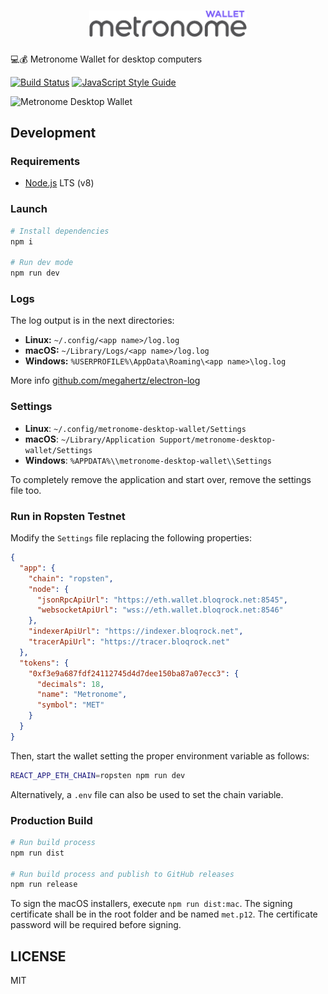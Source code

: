 <h1 align="center">
  <img src="./public/images/banner.png" alt="Metronome Wallet Desktop" width="50%">
</h1>

💻💰 Metronome Wallet for desktop computers

[![Build Status](https://travis-ci.com/autonomoussoftware/metronome-wallet-desktop.svg?branch=master)](https://travis-ci.com/autonomoussoftware/metronome-wallet-desktop)
[![JavaScript Style Guide](https://img.shields.io/badge/code_style-standard-brightgreen.svg)](https://standardjs.com)

![Metronome Desktop Wallet](https://metronome.io/images/metronome-apps-demo@2x.png)

## Development

### Requirements

* [Node.js](https://nodejs.org) LTS (v8)

### Launch

```bash
# Install dependencies
npm i

# Run dev mode
npm run dev
```

### Logs

The log output is in the next directories:

* **Linux:** `~/.config/<app name>/log.log`
* **macOS:** `~/Library/Logs/<app name>/log.log`
* **Windows:** `%USERPROFILE%\AppData\Roaming\<app name>\log.log`

More info [github.com/megahertz/electron-log](https://github.com/megahertz/electron-log)

### Settings

* **Linux**: `~/.config/metronome-desktop-wallet/Settings`
* **macOS**: `~/Library/Application Support/metronome-desktop-wallet/Settings`
* **Windows**: `%APPDATA%\\metronome-desktop-wallet\\Settings`

To completely remove the application and start over, remove the settings file too.

### Run in Ropsten Testnet

Modify the `Settings` file replacing the following properties:

```json
{
  "app": {
    "chain": "ropsten",
    "node": {
      "jsonRpcApiUrl": "https://eth.wallet.bloqrock.net:8545",
      "websocketApiUrl": "wss://eth.wallet.bloqrock.net:8546"
    },
    "indexerApiUrl": "https://indexer.bloqrock.net",
    "tracerApiUrl": "https://tracer.bloqrock.net"
  },
  "tokens": {
    "0xf3e9a687fdf24112745d4d7dee150ba87a07ecc3": {
      "decimals": 18,
      "name": "Metronome",
      "symbol": "MET"
    }
  }
}
```

Then, start the wallet setting the proper environment variable as follows:

```bash
REACT_APP_ETH_CHAIN=ropsten npm run dev
```

Alternatively, a `.env` file can also be used to set the chain variable.

### Production Build

```bash
# Run build process
npm run dist

# Run build process and publish to GitHub releases
npm run release
```

To sign the macOS installers, execute `npm run dist:mac`. The signing certificate shall be in the root folder and be named `met.p12`. The certificate password will be required before signing.

## LICENSE

MIT
